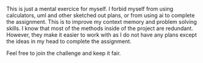 This is just a mental exercice for myself. I forbid myself from using calculators, uml and other sketched out plans, or from using ai to complete the assignment. 
This is to improve my context memory and problem solving skills. I know that most of the methods inside of the project are redundant. 
However, they make it easier to work with as I do not have any plans except the ideas in my head to complete the assignment.

Feel free to join the challenge and keep it fair.
